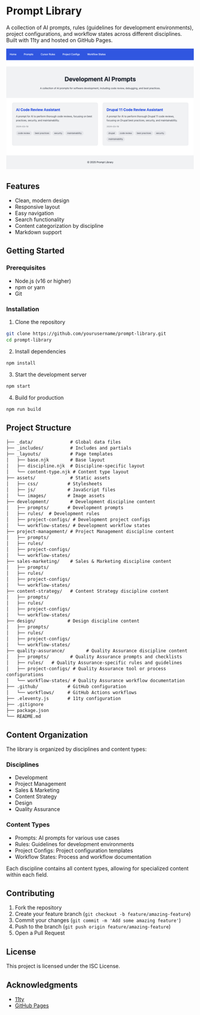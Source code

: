 # Prompt Library

A collection of AI prompts, rules (guidelines for development environments), project configurations, and workflow states across different disciplines. Built with 11ty and hosted on GitHub Pages.

![Screenshot of the Prompt Library showing the Development AI Prompts page](assets/images/prompt_library.png)

## Features

- Clean, modern design
- Responsive layout
- Easy navigation
- Search functionality
- Content categorization by discipline
- Markdown support

## Getting Started

### Prerequisites

- Node.js (v16 or higher)
- npm or yarn
- Git

### Installation

1. Clone the repository
```bash
git clone https://github.com/yourusername/prompt-library.git
cd prompt-library
```

2. Install dependencies
```bash
npm install
```

3. Start the development server
```bash
npm start
```

4. Build for production
```bash
npm run build
```

## Project Structure

```
├── _data/              # Global data files
├── _includes/          # Includes and partials
├── _layouts/           # Page templates
│   ├── base.njk        # Base layout
│   ├── discipline.njk  # Discipline-specific layout
│   └── content-type.njk # Content type layout
├── assets/             # Static assets
│   ├── css/           # Stylesheets
│   ├── js/            # JavaScript files
│   └── images/        # Image assets
├── development/        # Development discipline content
│   ├── prompts/       # Development prompts
│   ├── rules/  # Development rules
│   ├── project-configs/ # Development project configs
│   └── workflow-states/ # Development workflow states
├── project-management/ # Project Management discipline content
│   ├── prompts/
│   ├── rules/
│   ├── project-configs/
│   └── workflow-states/
├── sales-marketing/    # Sales & Marketing discipline content
│   ├── prompts/
│   ├── rules/
│   ├── project-configs/
│   └── workflow-states/
├── content-strategy/   # Content Strategy discipline content
│   ├── prompts/
│   ├── rules/
│   ├── project-configs/
│   └── workflow-states/
├── design/            # Design discipline content
│   ├── prompts/
│   ├── rules/
│   ├── project-configs/
│   └── workflow-states/
├── quality-assurance/        # Quality Assurance discipline content
│   ├── prompts/        # Quality Assurance prompts and checklists
│   ├── rules/   # Quality Assurance-specific rules and guidelines
│   ├── project-configs/ # Quality Assurance tool or process configurations
│   └── workflow-states/ # Quality Assurance workflow documentation
├── .github/           # GitHub configuration
│   └── workflows/     # GitHub Actions workflows
├── .eleventy.js       # 11ty configuration
├── .gitignore
├── package.json
└── README.md
```

## Content Organization

The library is organized by disciplines and content types:

### Disciplines
- Development
- Project Management
- Sales & Marketing
- Content Strategy
- Design
- Quality Assurance

### Content Types
- Prompts: AI prompts for various use cases
- Rules: Guidelines for development environments
- Project Configs: Project configuration templates
- Workflow States: Process and workflow documentation

Each discipline contains all content types, allowing for specialized content within each field.

## Contributing

1. Fork the repository
2. Create your feature branch (`git checkout -b feature/amazing-feature`)
3. Commit your changes (`git commit -m 'Add some amazing feature'`)
4. Push to the branch (`git push origin feature/amazing-feature`)
5. Open a Pull Request

## License

This project is licensed under the ISC License.

## Acknowledgments

- [11ty](https://www.11ty.dev/)
- [GitHub Pages](https://pages.github.com/) 